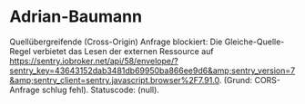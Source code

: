 # Adrian-Baumann
Quellübergreifende (Cross-Origin) Anfrage blockiert: Die Gleiche-Quelle-Regel verbietet das Lesen der externen Ressource auf https://sentry.iobroker.net/api/58/envelope/?sentry_key=43643152dab3481db69950ba866ee9d6&amp;sentry_version=7&amp;sentry_client=sentry.javascript.browser%2F7.91.0. (Grund: CORS-Anfrage schlug fehl). Statuscode: (null).
